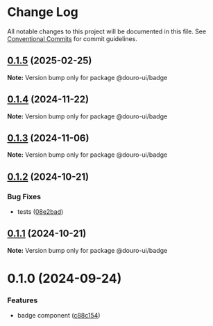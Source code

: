 # Change Log

All notable changes to this project will be documented in this file.
See [Conventional Commits](https://conventionalcommits.org) for commit guidelines.

## [0.1.5](https://github.com/Douro-ui/design-system/compare/@douro-ui/badge@0.1.4...@douro-ui/badge@0.1.5) (2025-02-25)

**Note:** Version bump only for package @douro-ui/badge

## [0.1.4](https://github.com/Douro-ui/design-system/compare/@douro-ui/badge@0.1.3...@douro-ui/badge@0.1.4) (2024-11-22)

**Note:** Version bump only for package @douro-ui/badge

## [0.1.3](https://github.com/Douro-ui/design-system/compare/@douro-ui/badge@0.1.2...@douro-ui/badge@0.1.3) (2024-11-06)

**Note:** Version bump only for package @douro-ui/badge

## [0.1.2](https://github.com/Douro-ui/design-system/compare/@douro-ui/badge@0.1.1...@douro-ui/badge@0.1.2) (2024-10-21)

### Bug Fixes

- tests ([08e2bad](https://github.com/Douro-ui/design-system/commit/08e2bad07fcebdf8f765123b5d145ed8b3b44fc7))

## [0.1.1](https://github.com/Douro-ui/design-system/compare/@douro-ui/badge@0.1.0...@douro-ui/badge@0.1.1) (2024-10-21)

**Note:** Version bump only for package @douro-ui/badge

# 0.1.0 (2024-09-24)

### Features

- badge component ([c88c154](https://github.com/Douro-ui/design-system/commit/c88c154f6abc5063db6ba7cd28cb7be1ee3d9f8b))
